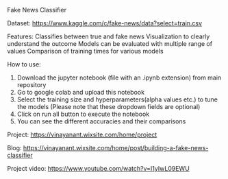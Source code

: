 Fake News Classifier

Dataset: https://www.kaggle.com/c/fake-news/data?select=train.csv

Features: 
Classifies between true and fake news
Visualization to clearly understand the outcome
Models can be evaluated with multiple range of values
Comparison of training times for various models

How to use:
1. Download the jupyter notebook (file with an .ipynb extension) from main repository
2. Go to google colab and upload this notebook
3. Select the training size and hyperparameters(alpha values etc.) to tune the models (Please note that these dropdown fields are optional)
4. Click on run all button to execute the notebook
5. You can see the different accuracies and their comparisons

Project:
https://vinayanant.wixsite.com/home/project

Blog:
https://vinayanant.wixsite.com/home/post/building-a-fake-news-classifier

Project video:
https://www.youtube.com/watch?v=I1yIwL09EWU
